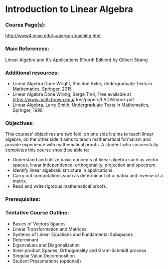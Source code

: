 # Introduction to Linear Algebra
### Course Page(s):
http://www4.ncsu.edu/~aaergur/teaching.html
### Main References: 
Linear Algebra and It’s Applications (Fourth Edition) by Gilbert Strang
### Additional resources:
* Linear Algebra Done Wright, Sheldon Axler, Undergraduate Texts in Mathematics, Springer, 2015
* Linear Algebra Done Wrong, Serge Treil, Free available at https://www.math.brown.edu/ treil/papers/LADW/book.pdf
* Linear Algebra, Larry Smith, Undergraduate Texts in Mathematics, Springer, 1998

### Objectives: 
This courses' objectives are two fold: on one side it aims to teach linear algebra, on the other side it aims to teach mathematical formalism and provide experience with mathematical proofs. A student who successfully completes this course should be able to:
* Understand and utilize basic concepts of linear algebra such as vector spaces, linear independence, orthogonality, projection and spectrum.
* Identify linear algebraic structure in applications.
* Carry out computations such as determinant of a matrix and inverse of a matrix.
* Read and write rigorous mathematical proofs.

### Prerequisites: 


### Tentative Course Outline:
* Basics of Vectors Spaces
* Linear Transformation and Matrices
* Systems of Linear Equations and Fundamental Subspaces
* Determinant
* Eigenvalues and Diagonalization
* Inner product Spaces, Orthogonality and Gram-Schmidt process
* Singular Value Decomposition
* Student Presentations (optional))
